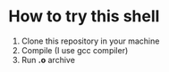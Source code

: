 # How to try this shell
1. Clone this repository in your machine
2. Compile (I use gcc compiler)
3. Run **.o** archive
